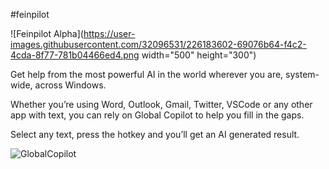 #feinpilot

![Feinpilot Alpha](https://user-images.githubusercontent.com/32096531/226183602-69076b64-f4c2-4cda-8f77-781b04466ed4.png width="500" height="300")

Get help from the most powerful AI in the world wherever you are, system-wide, across Windows. 

Whether you’re using Word, Outlook, Gmail, Twitter, VSCode or any other app with text, you can rely on Global Copilot to help you fill in the gaps. 

Select any text, press the hotkey and you’ll get an AI generated result.

![GlobalCopilot](https://user-images.githubusercontent.com/32096531/226183550-4543597f-d972-4837-9e42-683bd6000c26.gif)
